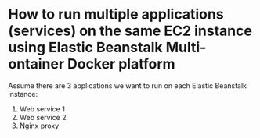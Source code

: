 # How to run multiple applications (services) on the same EC2 instance using Elastic Beanstalk Multi-ontainer Docker platform

Assume there are 3 applications we want to run on each Elastic Beanstalk instance:
1. Web service 1
2. Web service 2
3. Nginx proxy
